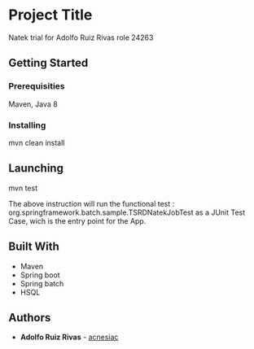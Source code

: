 
# Project Title

Natek trial for Adolfo Ruiz Rivas role 24263 

## Getting Started


### Prerequisities

Maven, Java 8

### Installing

mvn clean install

## Launching

mvn test

The above instruction will run the functional test :  org.springframework.batch.sample.TSRDNatekJobTest as a JUnit Test Case, wich is the entry point for the App.


## Built With

* Maven 
* Spring boot
* Spring batch
* HSQL

## Authors

* **Adolfo Ruiz Rivas**  - [acnesiac](https://github.com/acnesiac)

